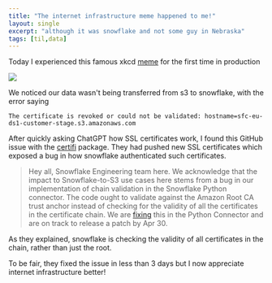 ```yaml
---
title: "The internet infrastructure meme happened to me!"
layout: single
excerpt: "although it was snowflake and not some guy in Nebraska"
tags: [til,data]
---
```


Today I experienced this famous xkcd [meme](https://xkcd.com/2347/) for the first time in production

![](https://imgs.xkcd.com/comics/dependency_2x.png)

We noticed our data wasn't being transferred from s3 to snowflake, with the error saying

```
The certificate is revoked or could not be validated: hostname=sfc-eu-ds1-customer-stage.s3.amazonaws.com
```

After quickly asking ChatGPT how SSL certificates work, I found this GitHub issue with the [certifi](https://github.com/certifi/python-certifi) package. They had pushed new SSL certificates which exposed a bug in how snowflake authenticated such certificates.

> Hey all, Snowflake Engineering team here. We acknowledge that the impact to Snowflake-to-S3 use cases here stems from a bug in our implementation of chain validation in the Snowflake Python connector. The code ought to validate against the Amazon Root CA trust anchor instead of checking for the validity of all the certificates in the certificate chain. We are [fixing](https://github.com/snowflakedb/snowflake-connector-python/commit/243133602626bd38985b6ff44f4e6a8f5fa4bca3) this in the Python Connector and are on track to release a patch by Apr 30.

As they explained, snowflake is checking the validity of all certificates in the chain, rather than just the root. 

To be fair, they fixed the issue in less than 3 days but I now appreciate internet infrastructure better!

